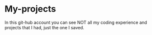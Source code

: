 # My-projects
In this git-hub account you can see NOT all my coding experience and projects that I had, just the one I saved.
